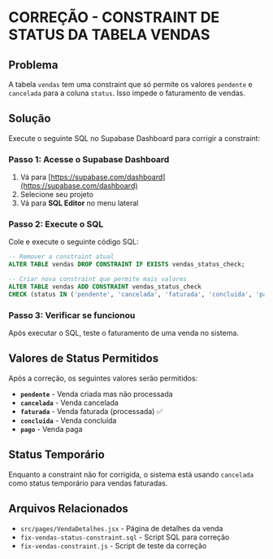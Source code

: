 # CORREÇÃO - CONSTRAINT DE STATUS DA TABELA VENDAS

## Problema
A tabela `vendas` tem uma constraint que só permite os valores `pendente` e `cancelada` para a coluna `status`. Isso impede o faturamento de vendas.

## Solução
Execute o seguinte SQL no Supabase Dashboard para corrigir a constraint:

### Passo 1: Acesse o Supabase Dashboard
1. Vá para [https://supabase.com/dashboard](https://supabase.com/dashboard)
2. Selecione seu projeto
3. Vá para **SQL Editor** no menu lateral

### Passo 2: Execute o SQL
Cole e execute o seguinte código SQL:

```sql
-- Remover a constraint atual
ALTER TABLE vendas DROP CONSTRAINT IF EXISTS vendas_status_check;

-- Criar nova constraint que permite mais valores
ALTER TABLE vendas ADD CONSTRAINT vendas_status_check 
CHECK (status IN ('pendente', 'cancelada', 'faturada', 'concluida', 'pago'));
```

### Passo 3: Verificar se funcionou
Após executar o SQL, teste o faturamento de uma venda no sistema.

## Valores de Status Permitidos
Após a correção, os seguintes valores serão permitidos:

- **`pendente`** - Venda criada mas não processada
- **`cancelada`** - Venda cancelada
- **`faturada`** - Venda faturada (processada) ✅
- **`concluida`** - Venda concluída
- **`pago`** - Venda paga

## Status Temporário
Enquanto a constraint não for corrigida, o sistema está usando `cancelada` como status temporário para vendas faturadas.

## Arquivos Relacionados
- `src/pages/VendaDetalhes.jsx` - Página de detalhes da venda
- `fix-vendas-status-constraint.sql` - Script SQL para correção
- `fix-vendas-constraint.js` - Script de teste da correção







